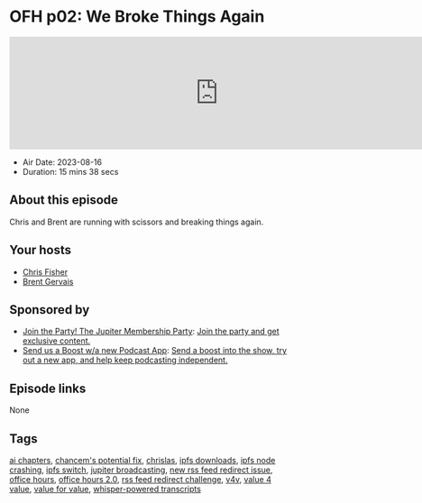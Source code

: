 # OFH p02: We Broke Things Again

<iframe src="https://player.fireside.fm/v2/MkcqFyfv+_ZTS19rj?theme=dark" width="740" height="200" frameborder="0" scrolling="no"></iframe>

* Air Date: 2023-08-16
* Duration: 15 mins 38 secs

## About this episode

Chris and Brent are running with scissors and breaking things again.

## Your hosts
* [Chris Fisher](https://www.officehours.hair/hosts/chrislas)
* [Brent Gervais](https://www.officehours.hair/hosts/brentgervais)

## Sponsored by

  * [Join the Party! The Jupiter Membership Party](https://www.jupiter.party/): [Join the party and get exclusive content. ](https://www.jupiter.party/)
  * [Send us a Boost w/a new Podcast App](http://newpodcastapps.com/): [Send a boost into the show, try out a new app, and help keep podcasting independent. ](http://newpodcastapps.com/)



## Episode links

None



## Tags

[ai chapters](https://www.officehours.hair/tags/ai%20chapters), [chancem's potential fix](https://www.officehours.hair/tags/chancem's%20potential%20fix), [chrislas](https://www.officehours.hair/tags/chrislas), [ipfs downloads](https://www.officehours.hair/tags/ipfs%20downloads), [ipfs node crashing](https://www.officehours.hair/tags/ipfs%20node%20crashing), [ipfs switch](https://www.officehours.hair/tags/ipfs%20switch), [jupiter broadcasting](https://www.officehours.hair/tags/jupiter%20broadcasting), [new rss feed redirect issue](https://www.officehours.hair/tags/new%20rss%20feed%20redirect%20issue), [office hours](https://www.officehours.hair/tags/office%20hours), [office hours 2.0](https://www.officehours.hair/tags/office%20hours%202.0), [rss feed redirect challenge](https://www.officehours.hair/tags/rss%20feed%20redirect%20challenge), [v4v](https://www.officehours.hair/tags/v4v), [value 4 value](https://www.officehours.hair/tags/value%204%20value), [value for value](https://www.officehours.hair/tags/value%20for%20value), [whisper-powered transcripts](https://www.officehours.hair/tags/whisper-powered%20transcripts)